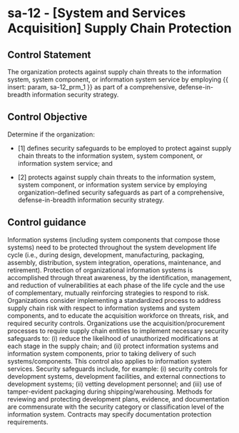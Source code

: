 # sa-12 - \[System and Services Acquisition\] Supply Chain Protection

## Control Statement

The organization protects against supply chain threats to the information system, system component, or information system service by employing {{ insert: param, sa-12_prm_1 }} as part of a comprehensive, defense-in-breadth information security strategy.

## Control Objective

Determine if the organization:

- \[1\] defines security safeguards to be employed to protect against supply chain threats to the information system, system component, or information system service; and

- \[2\] protects against supply chain threats to the information system, system component, or information system service by employing organization-defined security safeguards as part of a comprehensive, defense-in-breadth information security strategy.

## Control guidance

Information systems (including system components that compose those systems) need to be protected throughout the system development life cycle (i.e., during design, development, manufacturing, packaging, assembly, distribution, system integration, operations, maintenance, and retirement). Protection of organizational information systems is accomplished through threat awareness, by the identification, management, and reduction of vulnerabilities at each phase of the life cycle and the use of complementary, mutually reinforcing strategies to respond to risk. Organizations consider implementing a standardized process to address supply chain risk with respect to information systems and system components, and to educate the acquisition workforce on threats, risk, and required security controls. Organizations use the acquisition/procurement processes to require supply chain entities to implement necessary security safeguards to: (i) reduce the likelihood of unauthorized modifications at each stage in the supply chain; and (ii) protect information systems and information system components, prior to taking delivery of such systems/components. This control also applies to information system services. Security safeguards include, for example: (i) security controls for development systems, development facilities, and external connections to development systems; (ii) vetting development personnel; and (iii) use of tamper-evident packaging during shipping/warehousing. Methods for reviewing and protecting development plans, evidence, and documentation are commensurate with the security category or classification level of the information system. Contracts may specify documentation protection requirements.
